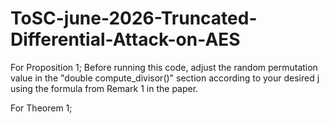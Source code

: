 # ToSC-june-2026-Truncated-Differential-Attack-on-AES

For Proposition 1; 
Before running this code, adjust the random permutation value in the "double compute_divisor()" section according to your desired j using the formula from Remark 1 in the paper.

For Theorem 1;
